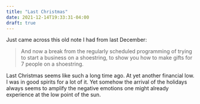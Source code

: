 ```yaml
---
title: "Last Christmas"
date: 2021-12-14T19:33:31-04:00
draft: true
---
```


Just came across this old note I had from last December:

> And now a break from the regularly scheduled programming of trying to start a business on a shoestring, to show you how to make gifts for 7 people on a shoestring.

Last Christmas seems like such a long time ago. At yet another financial low. I was in good spirits for a lot of it. Yet somehow the arrival of the holidays always seems to amplify the negative emotions one might already experience at the low point of the sun. 

